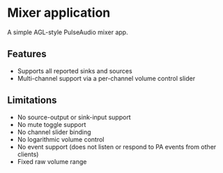 # Mixer application

A simple AGL-style PulseAudio mixer app.

## Features

  * Supports all reported sinks and sources
  * Multi-channel support via a per-channel volume control slider

## Limitations

  * No source-output or sink-input support
  * No mute toggle support
  * No channel slider binding
  * No logarithmic volume control
  * No event support (does not listen or respond to PA events from other clients)
  * Fixed raw volume range
